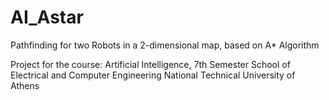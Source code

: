 # AI_Astar
Pathfinding for two Robots in a 2-dimensional map, based on A* Algorithm

Project for the course:
Artificial Intelligence, 7th Semester
School of Electrical and Computer Engineering
National Technical University of Athens
